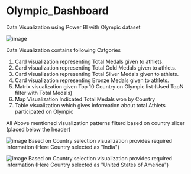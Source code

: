 # Olympic_Dashboard
Data Visualization using Power BI with Olympic dataset

![image](https://user-images.githubusercontent.com/38867261/132941796-7f728711-b09c-4b76-8074-601eca05092f.png)

Data Visualization contains following Catgories
1) Card visualization representing Total Medals given to athlets.
2) Card visualization representing Total Gold Medals given to athlets.
3) Card visualization representing Total Silver Medals given to athlets.
4) Card visualization representing Bronze Medals given to athlets.
5) Matrix visualization given Top 10 Country on Olympic list (Used TopN filter with Total Medals)
6) Map Visualization Indicated Total Medals won by Country
7) Table visualization which gives information about total Athlets participated on Olympic

All Above mentioned visualization patterns filterd based on country slicer (placed below the header)

![image](https://user-images.githubusercontent.com/38867261/132942016-c7b7d80a-0889-4eed-8f3f-aab7ad0c839d.png)
Based on Country selection visualization provides required information (Here Country selected as "India")


![image](https://user-images.githubusercontent.com/38867261/132942079-fc6cc878-488d-4991-bce4-7dd532980add.png)
Based on Country selection visualization provides required information (Here Country selected as "United States of America")
